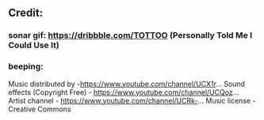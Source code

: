 ## Credit: 
### sonar gif: https://dribbble.com/TOTTOO (Personally Told Me I Could Use It)
### beeping: 
Music distributed by -https://www.youtube.com/channel/UCX1r...
Sound effects (Copyright Free) - https://www.youtube.com/channel/UCQoz... 
Artist channel - https://www.youtube.com/channel/UCRk-...
Music license - Creative Commons

